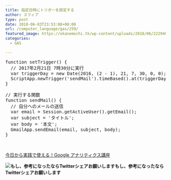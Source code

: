 ```yaml
---
title: 指定日時にトリガーを設定する
author: スフィア
type: post
date: 2018-06-03T23:53:08+00:00
url: /computer_language/gas/259/
featured_image: https://okanemochi.tk/wp-content/uploads/2018/06/2229402358_eed11539c1_q.jpg
categories:
  - GAS

---
```

<pre class="lang:js decode:true ">function setTrigger() {
  // 2017年2月21日 7時30分に実行
  var triggerDay = new Date(2016, (2 - 1), 21, 7, 30, 0, 0);
  ScriptApp.newTrigger('sendMail').timeBased().at(triggerDay).create();
}
 
// 実行する関数
function sendMail() {
  // 自分へのメールの送信
  var email = Session.getActiveUser().getEmail();
  var subject = 'タイトル';
  var body = '本文';
  GmailApp.sendEmail(email, subject, body);
}</pre>

&nbsp;

<a href="https://px.a8.net/svt/ejp?a8mat=2ZH6XJ+E4HG5E+3L4M+BW8O2&a8ejpredirect=https%3A%2F%2Fudemy-images.udemy.com%2Fcourse%2F240x135%2F647944_cb57_2.jpg" target="_blank" rel="nofollow noopener">今日から実践で使える！Google アナリティクス講座</a>
  
<img src="https://www12.a8.net/0.gif?a8mat=2ZH6XJ+E4HG5E+3L4M+BW8O2" alt="" width="1" height="1" border="0" />

<div class="chat_l ">
  <div class="talker">
    <b><img class="square" src="https://okanemochi.tk/wp-content/uploads/2018/07/%E3%82%AB%E3%83%B3%E3%83%8B%E3%83%B3%E3%82%B0-300x204.png" alt="もし、参考になったならTwitterシェアお願いします" />もし、参考になったならTwitterシェアお願いします </b>
  </div>
  
  <div class="bubble_wrap">
    <p>
    </p>
  </div>
</div>
